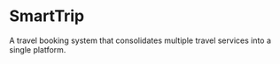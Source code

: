 # SmartTrip
A travel booking system that consolidates multiple travel services into a single platform.
